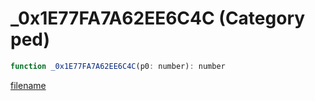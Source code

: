 # _0x1E77FA7A62EE6C4C (Category ped)

```js
function _0x1E77FA7A62EE6C4C(p0: number): number
```

[filename](_0x1E77FA7A62EE6C4C_m.md ':include')